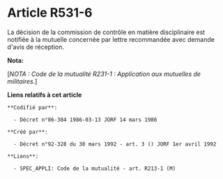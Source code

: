 # Article R531-6

La décision de la commission de contrôle en matière disciplinaire est notifiée à la mutuelle concernée par lettre recommandée
avec demande d'avis de réception.

**Nota:**

[*NOTA : Code de la mutualité R231-1 : Application aux mutuelles de militaires.*]

**Liens relatifs à cet article**

	**Codifié par**:

	  - Décret n°86-384 1986-03-13 JORF 14 mars 1986

	**Créé par**:

	  - Décret n°92-328 du 30 mars 1992 - art. 3 () JORF 1er avril 1992

	**Liens**:

	  - SPEC_APPLI: Code de la mutualité - art. R213-1 (M)
